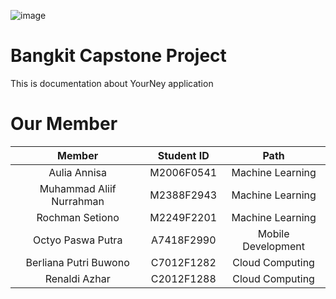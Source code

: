 ![image](https://external-content.duckduckgo.com/iu/?u=http%3A%2F%2Fskilltekno.com%2Fwp-content%2Fuploads%2F2020%2F12%2FPendaftaran-Bangkit-2021-Google-Indonesia-GRATIS-Sertifikasi-Bagi-Mahasiswa-SkillTekno-768x432.png&f=1&nofb=1)
# Bangkit Capstone Project
This is documentation about YourNey application
# Our Member
|            Member           | Student ID |        Path        |
| :-------------------------: | :--------: | :----------------: |
|        Aulia Annisa         | M2006F0541 |  Machine Learning  |
|   Muhammad Aliif Nurrahman  | M2388F2943 |  Machine Learning  |
|       Rochman Setiono       | M2249F2201 |  Machine Learning  |
|      Octyo Paswa Putra      | A7418F2990 | Mobile Development |
|    Berliana Putri Buwono    | C7012F1282 |   Cloud Computing  |
|        Renaldi Azhar        | C2012F1288 |   Cloud Computing  |